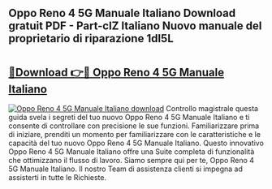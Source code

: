 ## Oppo Reno 4 5G Manuale Italiano Download gratuit PDF - Part-clZ Italiano Nuovo manuale del proprietario di riparazione 1dI5L

# <h2><a href="http://dffiry.blite.top/?on=Oppo+Reno+4+5G+Manuale+Italiano">🔗Download 👉🔴 Oppo Reno 4 5G Manuale Italiano</a></h2>

[![Oppo Reno 4 5G Manuale Italiano download](https://i.imgur.com/lujVjoI.png)](http://dffiry.blite.top/?on=Oppo+Reno+4+5G+Manuale+Italiano)
Controllo magistrale questa guida svela i segreti del tuo nuovo Oppo Reno 4 5G Manuale Italiano e ti consente di controllare con precisione le sue funzioni. Familiarizzare prima di iniziare, prenditi un momento per familiarizzare con le caratteristiche e le capacità del tuo nuovo Oppo Reno 4 5G Manuale Italiano. Questo innovativo Oppo Reno 4 5G Manuale Italiano offre una Suite completa di funzionalità che ottimizzano il flusso di lavoro. Siamo sempre qui per te, Oppo Reno 4 5G Manuale Italiano. Il nostro Team di assistenza clienti si impegna ad assisterti in tutte le Richieste.
